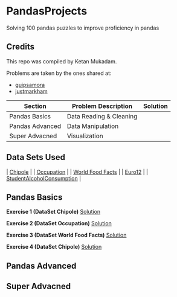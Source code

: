 # PandasProjects
Solving 100 pandas puzzles to improve proficiency in pandas

## Credits

This repo was compiled by Ketan Mukadam.

Problems are taken by the ones shared at:

* [guipsamora](https://github.com/guipsamora/pandas_exercises)
* [justmarkham](https://github.com/justmarkham/DAT8)

| Section | Problem Description | Solution |
----------|---------------------|----------|
| Pandas Basics | Data Reading & Cleaning | |
| Pandas Advanced | Data Manipulation | |
| Super Advacned | Visualization | |

## Data Sets Used
| [Chipole](https://raw.githubusercontent.com/justmarkham/DAT8/master/data/chipotle.tsv) |
| [Occupation](https://raw.githubusercontent.com/justmarkham/DAT8/master/data/u.user) |
| [World Food Facts](http://world.openfoodfacts.org/data/en.openfoodfacts.org.products.csv) |
| [Euro12](https://raw.githubusercontent.com/jokecamp/FootballData/master/Euro%202012/Euro%202012%20stats%20TEAM.csv) |
| [StudentAlcoholConsumption](https://github.com/guipsamora/pandas_exercises/blob/master/04_Apply/Students_Alcohol_Consumption/student-mat.csv) |

## Pandas Basics

**Exercise 1 (DataSet Chipole)**
[Solution](https://github.com/ketanmukadam/PandasProjects/blob/master/Exercise1_Chipotle.ipynb)

**Exercise 2 (DataSet Occupation)**
[Solution](https://github.com/ketanmukadam/PandasProjects/blob/master/Exercise2_Occupation.ipynb)

**Exercise 3 (DataSet World Food Facts)**
[Solution](https://github.com/ketanmukadam/PandasProjects/blob/master/Exercise3_FoodFacts.ipynb)

**Exercise 4 (DataSet Chipole)**
[Solution](https://github.com/ketanmukadam/PandasProjects/blob/master/Exercise4_Chipotle.ipynb)


## Pandas Advanced

## Super Advacned
